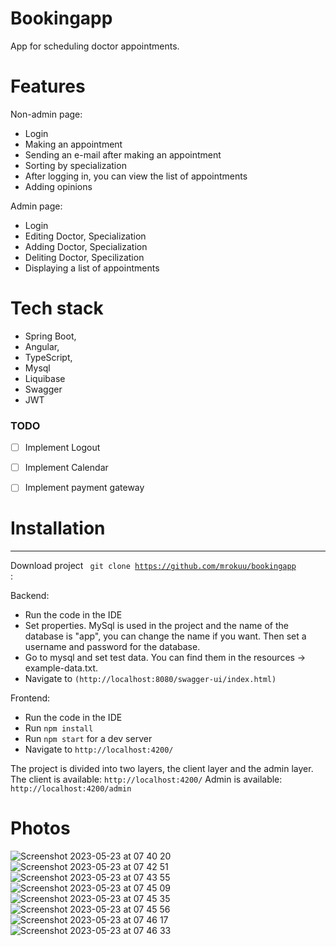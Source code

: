 # Bookingapp

App for scheduling doctor appointments.


#  Features

Non-admin page:

* Login
* Making an appointment
* Sending an e-mail after making an appointment
* Sorting by specialization
* After logging in, you can view the list of appointments
* Adding opinions

Admin page:

* Login
* Editing Doctor, Specialization
* Adding Doctor, Specialization
* Deliting Doctor, Specilization
* Displaying a list of appointments


#  Tech stack

* Spring Boot, 
* Angular, 
* TypeScript, 
* Mysql
* Liquibase
* Swagger
* JWT


### TODO

- [ ] Implement Logout
- [ ] Implement Calendar
- [ ] Implement payment gateway


#  Installation

_____
Download project <code> git clone https://github.com/mrokuu/bookingapp </code>:

Backend:
* Run the code in the IDE
* Set properties. MySql is used in the project and the name of the database is "app", you can change the name if you want. Then set a username and password for the database.
* Go to mysql and set test data. You can find them in the resources -> example-data.txt.
* Navigate to `(http://localhost:8080/swagger-ui/index.html)`


Frontend:
* Run the code in the IDE
* Run `npm install`
* Run `npm start` for a dev server
* Navigate to `http://localhost:4200/`




The project is divided into two layers, the client layer and the admin layer.
The client is available:
`http://localhost:4200/`
Admin is available:
`http://localhost:4200/admin`

#  Photos

![Screenshot 2023-05-23 at 07 40 20](https://github.com/mrokuu/bookingapp/assets/107129687/dd7116a9-c36f-403c-bbfc-a1eba3ef3d07)
![Screenshot 2023-05-23 at 07 42 51](https://github.com/mrokuu/bookingapp/assets/107129687/5c386a22-381b-44f0-a1e8-f1b2dc76005c)
![Screenshot 2023-05-23 at 07 43 55](https://github.com/mrokuu/bookingapp/assets/107129687/1a189574-8d78-4de1-a939-5c9214dd2c73)
![Screenshot 2023-05-23 at 07 45 09](https://github.com/mrokuu/bookingapp/assets/107129687/0873fb7e-dfbd-4123-bdea-9b88fe9d11c0)
![Screenshot 2023-05-23 at 07 45 35](https://github.com/mrokuu/bookingapp/assets/107129687/35305bb7-1a8a-4fd9-95c0-8cad2ac420fa)
![Screenshot 2023-05-23 at 07 45 56](https://github.com/mrokuu/bookingapp/assets/107129687/0a1e1f8c-b780-44f3-a93c-ffe1219a079f)
![Screenshot 2023-05-23 at 07 46 17](https://github.com/mrokuu/bookingapp/assets/107129687/b90ceab7-2a25-4747-b8d0-669ff9db3890)
![Screenshot 2023-05-23 at 07 46 33](https://github.com/mrokuu/bookingapp/assets/107129687/ee1f81a3-56c2-442f-a9e3-30529f1ad466)
